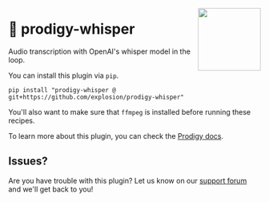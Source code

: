 <a href="https://explosion.ai"><img src="https://explosion.ai/assets/img/logo.svg" width="125" height="125" align="right" /></a>

# 🤫 prodigy-whisper

Audio transcription with OpenAI's whisper model in the loop. 

You can install this plugin via `pip`. 

```
pip install "prodigy-whisper @ git+https://github.com/explosion/prodigy-whisper"
```

You'll also want to make sure that `ffmpeg` is installed before running these recipes. 

To learn more about this plugin, you can check the [Prodigy docs](https://prodi.gy/docs/plugins/#whisper).

## Issues? 

Are you have trouble with this plugin? Let us know on our [support forum](https://support.prodi.gy/) and we'll get back to you!
